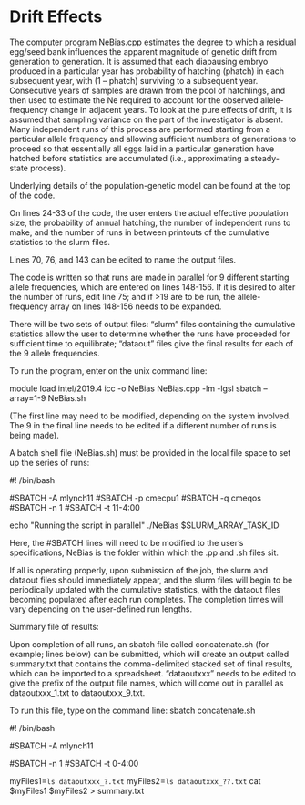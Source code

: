 # Drift Effects

The computer program NeBias.cpp estimates the degree to which a residual egg/seed bank influences the apparent magnitude of genetic drift from generation to generation. It is assumed that each diapausing embryo produced in a particular year has probability of hatching (phatch) in each subsequent year, with (1 – phatch) surviving to a subsequent year. Consecutive years of samples are drawn from the pool of hatchlings, and then used to estimate the Ne required to account for the observed allele-frequency change in adjacent years. To look at the pure effects of drift, it is assumed that sampling variance on the part of the investigator is absent. Many independent runs of this process are performed starting from a particular allele frequency and allowing sufficient numbers of generations to proceed so that essentially all eggs laid in a particular generation have hatched before statistics are accumulated (i.e., approximating a steady-state process).

Underlying details of the population-genetic model can be found at the top of the code.

On lines 24-33 of the code, the user enters the actual effective population size, the probability of annual hatching, the number of independent runs to make, and the number of runs in between printouts of the cumulative statistics to the slurm files.

Lines 70, 76, and 143 can be edited to name the output files.

The code is written so that runs are made in parallel for 9 different starting allele frequencies, which are entered on lines 148-156. If it is desired to alter the number of runs, edit line 75; and if  >19 are to be run, the allele-frequency array on lines 148-156 needs to be expanded.

There will be two sets of output files: “slurm” files containing the cumulative statistics allow the user to determine whether the runs have proceeded for sufficient time to equilibrate; “dataout” files give the final results for each of the 9 allele frequencies. 


To run the program, enter on the unix command line:

module load intel/2019.4
icc -o NeBias NeBias.cpp -lm -lgsl
sbatch –array=1-9 NeBias.sh

(The first line may need to be modified, depending on the system involved. The 9 in the final line needs to be edited if a different number of runs is being made).

A batch shell file (NeBias.sh) must be provided in the local file space to set up the series of runs:

#! /bin/bash

#SBATCH -A mlynch11
#SBATCH -p cmecpu1
#SBATCH -q cmeqos
#SBATCH -n 1
#SBATCH -t 11-4:00

echo "Running the script in parallel"
./NeBias $SLURM_ARRAY_TASK_ID


Here, the #SBATCH lines will need to be modified to the user’s specifications, NeBias is the folder within which the .pp and .sh files sit.

If all is operating properly, upon submission of the job, the slurm and dataout files should immediately appear, and the slurm files will begin to be periodically updated with the cumulative statistics, with the dataout files becoming populated after each run completes. The completion times will vary depending on the user-defined run lengths.  


Summary file of results:

Upon completion of all runs, an sbatch file called concatenate.sh (for example; lines below) can be submitted, which will create an output called summary.txt that contains the comma-delimited stacked set of final results, which can be imported to a spreadsheet. “dataoutxxx” needs to be edited to give the prefix of the output file names, which will come out in parallel as dataoutxxx_1.txt to dataoutxxx_9.txt.

To run this file, type on the command line: sbatch concatenate.sh


#! /bin/bash

#SBATCH -A mlynch11

#SBATCH -n 1
#SBATCH -t 0-4:00

myFiles1=`ls dataoutxxx_?.txt`
myFiles2=`ls dataoutxxx_??.txt`
cat $myFiles1 $myFiles2 > summary.txt

 

